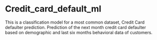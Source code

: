 # Credit_card_default_ml
This is a classification model for a most common dataset, Credit Card defaulter prediction. Prediction of the next month credit card defaulter based on demographic and last six months behavioral data of customers.
